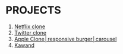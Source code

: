 # PROJECTS

1. [Netflix clone](https://github.com/ratsepmarkus/netflix-clone)
2. [Twitter clone](https://github.com/ratsepmarkus/twitter-clone/tree/master)
3. [Apple Clone│responsive burger│carousel](https://github.com/ratsepmarkus/apple-clone)
4. [Kawand](https://github.com/ratsepmarkus/Kawand)
